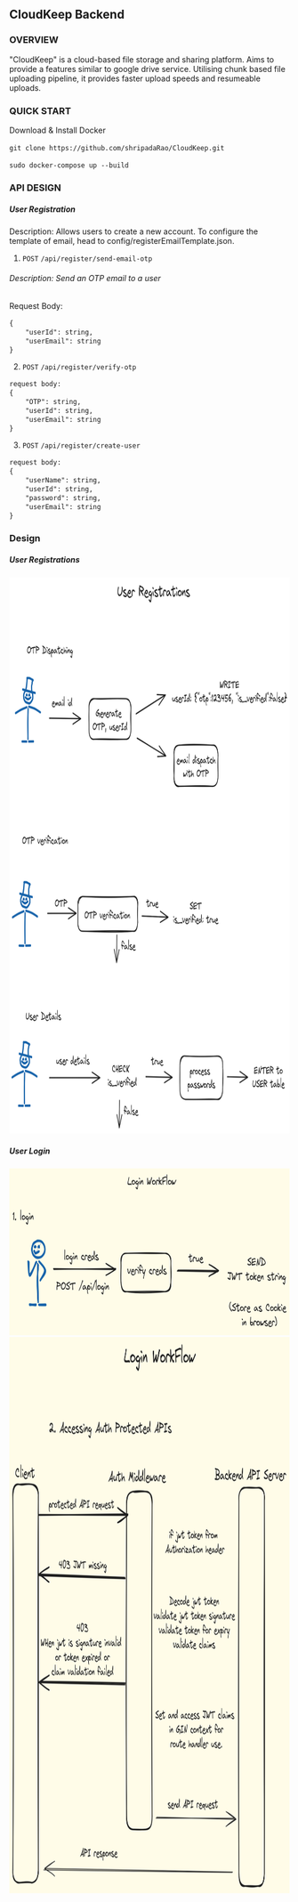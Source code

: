 ## CloudKeep Backend

### OVERVIEW

"CloudKeep" is a cloud-based file storage and sharing platform. Aims to provide a features similar to google drive service.
Utilising chunk based file uploading pipeline, it provides faster upload speeds and resumeable uploads.

### QUICK START

Download & Install Docker

`git clone https://github.com/shripadaRao/CloudKeep.git `

`sudo docker-compose up --build`

### API DESIGN

##### User Registration

Description: Allows users to create a new account. To configure the template of email, head to config/registerEmailTemplate.json.

1. `POST` `/api/register/send-email-otp`

###### Description: Send an OTP email to a user

Request Body:

```
{
    "userId": string,
    "userEmail": string
}
```

2. `POST` `/api/register/verify-otp`

```
request body:
{
    "OTP": string,
    "userId": string,
    "userEmail": string
}
```

3. `POST` `/api/register/create-user`

```
request body:
{
    "userName": string,
    "userId": string,
    "password": string,
    "userEmail": string
}
```

### Design

##### User Registrations

<img src="assets/user_registrations_workflow.png" alt="drawing" width="800" height="1000"/>

##### User Login

<img src="assets/auth-login-1.png" alt="drawing" width="700" height="300"/>

<img src="assets/auth-login-2.png" alt="drawing" width="800" height="1000"/>

